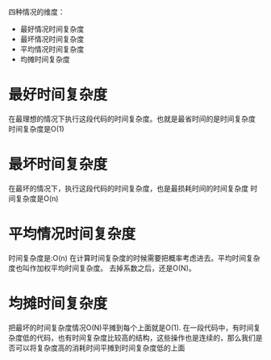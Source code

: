 四种情况的维度：
- 最好情况时间复杂度
- 最坏情况时间复杂度
- 平均情况时间复杂度
- 均摊时间复杂度
# 最好时间复杂度
在最理想的情况下执行这段代码的时间复杂度。也就是最省时间的是时间复杂度
时间复杂度是O(1)
# 最坏时间复杂度
在最坏的情况下，执行这段代码的时间复杂度，也是最损耗时间的时间复杂度
时间复杂度是O(n)
# 平均情况时间复杂度
时间复杂度是:O(n)
在计算时间复杂度的时候需要把概率考虑进去。平均时间复杂度也叫作加权平均时间复杂度。
去掉系数之后，还是O(N)。
# 均摊时间复杂度
把最坏的时间复杂度情况O(N)平摊到每个上面就是O(1).
在一段代码中，有时间复杂度低的代码，也有时间复杂度比较高的结构，这些操作也是连续的，那么我们是否可以将复杂度高的消耗时间平摊到时间复杂度低的上面
